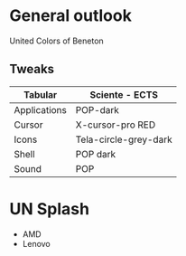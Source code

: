 # General outlook

United Colors of Beneton

## Tweaks

Tabular      | Sciente - ECTS
------------ | ---------------------
Applications | POP-dark
Cursor       | X-cursor-pro RED
Icons        | Tela-circle-grey-dark
Shell        | POP dark
Sound        | POP

# UN Splash

- AMD
- Lenovo
